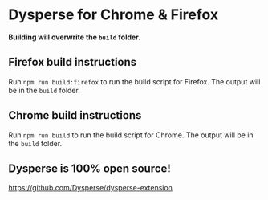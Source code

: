 # Dysperse for Chrome & Firefox

**Building will overwrite the `build` folder.**


## Firefox build instructions
Run `npm run build:firefox` to run the build script for Firefox. The output will be in the `build` folder.

## Chrome build instructions
Run `npm run build` to run the build script for Chrome. The output will be in the `build` folder.


## Dysperse is 100% open source!
https://github.com/Dysperse/dysperse-extension
